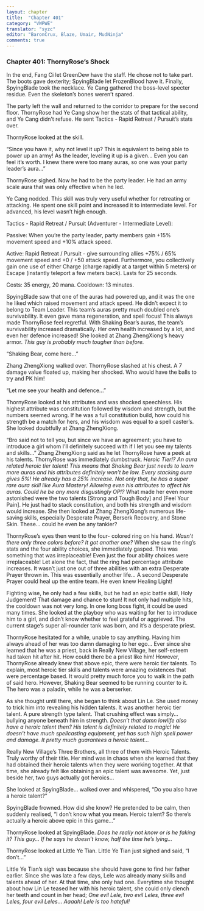 ```yaml
---
layout: chapter
title:  "Chapter 401"
category: "VWPWE"
translator: "syzc"
editor: "BaronCrux, Blaze, Umair, MudNinja"
comments: true
---
```


### Chapter 401: ThornyRose’s Shock

In the end, Fang Ci let GreenDew have the staff. He chose not to take part. The boots gave dexterity; SpyingBlade let FrozenBlood have it. Finally, SpyingBlade took the necklace. Ye Cang gathered the boss-level specter residue. Even the skeleton’s bones weren’t spared. 

The party left the wall and returned to the corridor to prepare for the second floor. ThornyRose had Ye Cang show her the stats of that tactical ability, and Ye Cang didn’t refuse. He sent Tactics - Rapid Retreat / Pursuit’s stats over.

ThornyRose looked at the skill. 

“Since you have it, why not level it up? This is equivalent to being able to power up an army! As the leader, leveling it up is a given… Even you can feel it’s worth. I knew there were too many auras, so one was your party leader’s aura...”

ThornyRose sighed. Now he had to be the party leader. He had an army scale aura that was only effective when he led.

Ye Cang nodded. This skill was truly very useful whether for retreating or attacking. He spent one skill point and increased it to intermediate level. For advanced, his level wasn’t high enough.

Tactics - Rapid Retreat / Pursuit (Adventurer - Intermediate Level): 

Passive: When you’re the party leader, party members gain +15% movement speed and +10% attack speed. 

Active: Rapid Retreat / Pursuit - give surrounding allies +75% / 65% movement speed and +0 / +50 attack speed. Furthermore, you collectively gain one use of either Charge (charge rapidly at a target within 5 meters) or Escape (instantly teleport a few meters back). Lasts for 25 seconds. 

Costs: 35 energy, 20 mana. Cooldown: 13 minutes.

SpyingBlade saw that one of the auras had powered up, and it was the one he liked which raised movement and attack speed. He didn’t expect it to belong to Team Leader. This team’s auras pretty much doubled one’s survivability. It even gave mana regeneration, and spell focus! This always made ThornyRose feel regretful. With Shaking Bear’s auras, the team’s survivability increased dramatically. Her own health increased by a lot, and even her defence increased! She looked at Zhang ZhengXiong’s heavy armor. *This guy is probably much tougher than before.* 

“Shaking Bear, come here...”

Zhang ZhengXiong walked over. ThornyRose slashed at his chest. A 7 damage value floated up, making her shocked. Who would have the balls to try and PK him! 

“Let me see your health and defence...”

ThornyRose looked at his attributes and was shocked speechless. His highest attribute was constitution followed by wisdom and strength, but the numbers seemed wrong. If he was a full constitution build, how could his strength be a match for hers, and his wisdom was equal to a spell caster’s. She looked doubtfully at Zhang ZhengXiong.

“Bro said not to tell you, but since we have an agreement; you have to introduce a girl whom I’ll definitely succeed with if I let you see my talents and skills...” Zhang ZhengXiong said as he let ThornyRose have a peek at his talents. ThornyRose was immediately dumbstruck. *Heroic Tier!? An aura related heroic tier talent! This means that Shaking Bear just needs to learn more auras and his attributes definitely won’t be low. Every stacking aura gives 5%! He already has a 25% increase. Not only that, he has a super rare aura skill like Aura Mastery! Allowing even his attributes to affect his auras. Could he be any more disgustingly OP!?* What made her even more astonished were the two talents [Strong and Tough Body] and [Feel Your Pain]. He just had to stack constitution, and both his strength and wisdom would increase. She then looked at Zhang ZhengXiong’s numerous life-saving skills, especially Desperate Prayer, Berserk Recovery, and Stone Skin. These… could he even be any tankier?

ThornyRose’s eyes then went to the four- colored ring on his hand. *Wasn’t there only three colors before? It got another one?* When she saw the ring’s stats and the four ability choices, she immediately gasped. This was something that was irreplaceable! Even just the four ability choices were irreplaceable! Let alone the fact, that the ring had percentage attribute increases. It wasn’t just one out of three abilities with an extra Desperate Prayer thrown in. This was essentially another life… A second Desperate Prayer could heal up the entire team. He even knew Healing Light! 

Fighting wise, he only had a few skills, but he had an epic battle skill, Holy Judgement! That damage and chance to stun! It not only had multiple hits, the cooldown was not very long. In one long boss fight, it could be used many times. She looked at the playboy who was waiting for her to introduce him to a girl, and didn’t know whether to feel grateful or aggrieved. The current stage’s super all-rounder tank was born, and it’s a desperate priest.

ThornyRose hesitated for a while, unable to say anything. Having him always ahead of her was too damn damaging to her ego… Ever since she learned that he was a priest, back in Really New Village, her self-esteem had taken hit after hit. How could there be a priest like him! However, ThornyRose already knew that above epic, there were heroic tier talents. To explain, most heroic tier skills and talents were amazing existences that were percentage based. It would pretty much force you to walk in the path of said hero. However, Shaking Bear seemed to be running counter to it. The hero was a paladin, while he was a berserker. 

As she thought until there, she began to think about Lin Le. She used money to trick him into revealing his hidden talents. It was another heroic tier talent. A pure strength type talent. That crushing effect was simply… bullying anyone beneath him in strength. *Doesn’t that damn lowlife also have a heroic talent then? His talent is definitely related to magic! He doesn’t have much spellcasting equipment, yet has such high spell power and damage. It pretty much guarantees a heroic talent...* 

Really New Village’s Three Brothers, all three of them with Heroic Talents. Truly worthy of their title. Her mind was in chaos when she learned that they had obtained their heroic talents when they were working together. At that time, she already felt like obtaining an epic talent was awesome. Yet, just beside her, two guys actually got heroics… 

She looked at SpyingBlade… walked over and whispered, “Do you also have a heroic talent?”

SpyingBlade frowned. How did she know? He pretended to be calm, then suddenly realised, “I don’t know what you mean. Heroic talent? So there’s actually a heroic above epic in this game...”

ThornyRose looked at SpyingBlade. *Does he really not know or is he faking it? This guy… If he says he doesn’t know, half the time he’s lying...*

ThornyRose looked at Little Ye Tian. Little Ye Tian just sighed and said, “I don’t...”

Little Ye Tian’s sigh was because she should have gone to find her father earlier. Since she was late a few days, Lele was already many skills and talents ahead of her. At that time, she only had one. Everytime she thought about how Lin Le teased her with his heroic talent, she could only clench her teeth and count in her head; *One evil Lele, two evil Leles, three evil Leles, four evil Leles… Aaaah! Lele is too hateful!*
